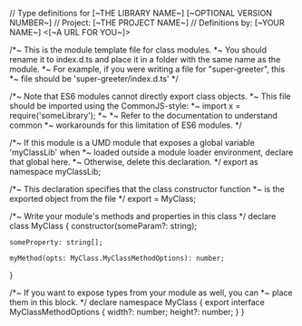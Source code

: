 // Type definitions for [~THE LIBRARY NAME~] [~OPTIONAL VERSION NUMBER~]
// Project: [~THE PROJECT NAME~]
// Definitions by: [~YOUR NAME~] <[~A URL FOR YOU~]>

/*~ This is the module template file for class modules.
 *~ You should rename it to index.d.ts and place it in a folder with the same name as the module.
 *~ For example, if you were writing a file for "super-greeter", this
 *~ file should be 'super-greeter/index.d.ts'
 */

/*~ Note that ES6 modules cannot directly export class objects.
 *~ This file should be imported using the CommonJS-style:
 *~   import x = require('someLibrary');
 *~
 *~ Refer to the documentation to understand common
 *~ workarounds for this limitation of ES6 modules.
 */

/*~ If this module is a UMD module that exposes a global variable 'myClassLib' when
 *~ loaded outside a module loader environment, declare that global here.
 *~ Otherwise, delete this declaration.
 */
export as namespace myClassLib;

/*~ This declaration specifies that the class constructor function
 *~ is the exported object from the file
 */
export = MyClass;

/*~ Write your module's methods and properties in this class */
declare class MyClass {
    constructor(someParam?: string);

    someProperty: string[];

    myMethod(opts: MyClass.MyClassMethodOptions): number;
}

/*~ If you want to expose types from your module as well, you can
 *~ place them in this block.
 */
declare namespace MyClass {
    export interface MyClassMethodOptions {
        width?: number;
        height?: number;
    }
}